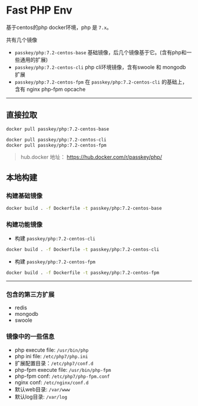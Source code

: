 # Fast PHP Env

基于centos的php docker环境，php 是 `7.x`。

共有几个镜像

- `passkey/php:7.2-centos-base` 基础镜像，后几个镜像基于它。(含有php和一些通用的扩展)
- `passkey/php:7.2-centos-cli` php cli环境镜像，含有swoole 和 mongodb 扩展
- `passkey/php:7.2-centos-fpm` 在 `passkey/php:7.2-centos-cli` 的基础上，含有 nginx php-fpm opcache

---
## 直接拉取

```bash
docker pull passkey/php:7.2-centos-base
```

```bash
docker pull passkey/php:7.2-centos-cli
docker pull passkey/php:7.2-centos-fpm
```

> hub.docker 地址： https://hub.docker.com/r/passkey/php/

## 本地构建

### 构建基础镜像

```bash
docker build . -f Dockerfile -t passkey/php:7.2-centos-base
```

### 构建功能镜像

- 构建 `passkey/php:7.2-centos-cli`

```bash
docker build . -f Dockerfile -t passkey/php:7.2-centos-cli
```

- 构建 `passkey/php:7.2-centos-fpm`

```bash
docker build . -f Dockerfile -t passkey/php:7.2-centos-fpm
```

---

### 包含的第三方扩展

- redis
- mongodb
- swoole


### 镜像中的一些信息

- php execute file: `/usr/bin/php`
- php ini file: `/etc/php7/php.ini`
- 扩展配置目录：`/etc/php7/conf.d`
- php-fpm execute file: `/usr/bin/php-fpm`
- php-fpm conf: `/etc/php7/php-fpm.conf`
- nginx conf: `/etc/nginx/conf.d`
- 默认web目录: `/var/www`
- 默认log目录: `/var/log`
